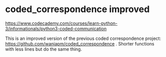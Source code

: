 # coded_correspondence improved
https://www.codecademy.com/courses/learn-python-3/informationals/python3-coded-communication

This is an improved version of the previous coded correspondence project: https://github.com/wanjapm/coded_correspondence . 
Shorter functions with less lines but do the same thing.
